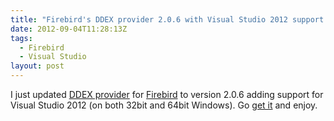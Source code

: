 ```yaml
---
title: "Firebird's DDEX provider 2.0.6 with Visual Studio 2012 support released"
date: 2012-09-04T11:28:13Z
tags:
  - Firebird
  - Visual Studio
layout: post
---
```

I just updated [DDEX provider][1] for [Firebird][2] to version 2.0.6 adding support for Visual Studio 2012 (on both 32bit and 64bit Windows). Go [get it][3] and enjoy.

[1]: http://www.firebirdsql.org/en/net-provider/
[2]: http://www.firebirdsql.org
[3]: http://www.firebirdsql.org/en/net-provider/